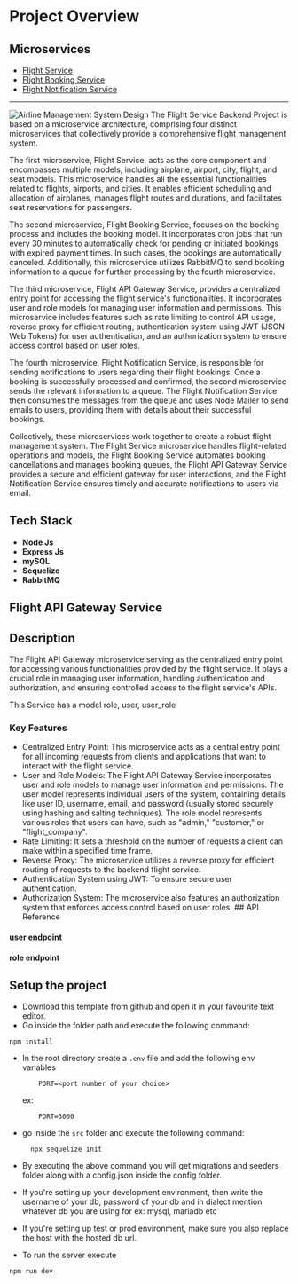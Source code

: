 
# Project Overview

## Microservices
 - [Flight Service](https://github.com/pushprajjaiswal/Flight-Booking-Service-Backend)
 - [Flight Booking Service](https://github.com/pushprajjaiswal/Flight-Booking-Service/)
 - [Flight Notification Service](https://github.com/pushprajjaiswal/Flight-Notification-Service)

---
![Airline Management System Design](https://i.ibb.co/h2VQHNb/ss1.png)
The Flight Service Backend Project is based on a microservice architecture, comprising four distinct microservices that collectively provide a comprehensive flight management system.

The first microservice, Flight Service, acts as the core component and encompasses multiple models, including airplane, airport, city, flight, and seat models. This microservice handles all the essential functionalities related to flights, airports, and cities. It enables efficient scheduling and allocation of airplanes, manages flight routes and durations, and facilitates seat reservations for passengers.

The second microservice, Flight Booking Service, focuses on the booking process and includes the booking model. It incorporates cron jobs that run every 30 minutes to automatically check for pending or initiated bookings with expired payment times. In such cases, the bookings are automatically canceled. Additionally, this microservice utilizes RabbitMQ to send booking information to a queue for further processing by the fourth microservice.

The third microservice, Flight API Gateway Service, provides a centralized entry point for accessing the flight service's functionalities. It incorporates user and role models for managing user information and permissions. This microservice includes features such as rate limiting to control API usage, reverse proxy for efficient routing, authentication system using JWT (JSON Web Tokens) for user authentication, and an authorization system to ensure access control based on user roles.

The fourth microservice, Flight Notification Service, is responsible for sending notifications to users regarding their flight bookings. Once a booking is successfully processed and confirmed, the second microservice sends the relevant information to a queue. The Flight Notification Service then consumes the messages from the queue and uses Node Mailer to send emails to users, providing them with details about their successful bookings.

Collectively, these microservices work together to create a robust flight management system. The Flight Service microservice handles flight-related operations and models, the Flight Booking Service automates booking cancellations and manages booking queues, the Flight API Gateway Service provides a secure and efficient gateway for user interactions, and the Flight Notification Service ensures timely and accurate notifications to users via email.
## Tech Stack
- **Node Js**
- **Express Js**
- **mySQL**
- **Sequelize**
- **RabbitMQ**


## Flight API Gateway Service

## Description

The Flight API Gateway microservice serving as the centralized entry point for accessing various functionalities provided by the flight service. It plays a crucial role in managing user information, handling authentication and authorization, and ensuring controlled access to the flight service's APIs. 

This Service has a model role, user, user_role

### Key Features
- Centralized Entry Point: This microservice acts as a central entry point for all incoming requests from clients and applications that want to interact with the flight service.
- User and Role Models: The Flight API Gateway Service incorporates user and role models to manage user information and permissions. The user model represents individual users of the system, containing details like user ID, username, email, and password (usually stored securely using hashing and salting techniques). The role model represents various roles that users can have, such as "admin," "customer," or "flight_company".
- Rate Limiting: It sets a threshold on the number of requests a client can make within a specified time frame.
- Reverse Proxy: The microservice utilizes a reverse proxy for efficient routing of requests to the backend flight service. 
- Authentication System using JWT: To ensure secure user authentication.
- Authorization System: The microservice also features an authorization system that enforces access control based on user roles. ## API Reference

#### user endpoint
#### role endpoint
## Setup the project


 - Download this template from github and open it in your favourite text editor. 
 - Go inside the folder path and execute the following command:
  ```
  npm install
  ```
 - In the root directory create a `.env` file and add the following env variables
    ```
        PORT=<port number of your choice>
    ```
    ex: 
    ```
        PORT=3000
    ```
 - go inside the `src` folder and execute the following command:
    ```
      npx sequelize init
    ```
 - By executing the above command you will get migrations and seeders folder along with a config.json inside the config folder. 
 - If you're setting up your development environment, then write the username of your db, password of your db and in dialect mention whatever db you are using for ex: mysql, mariadb etc
 - If you're setting up test or prod environment, make sure you also replace the host with the hosted db url.

 - To run the server execute
 ```
 npm run dev
 ```
    
